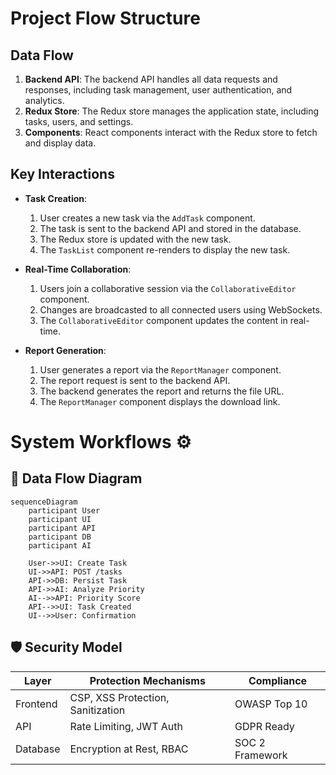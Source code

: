 # Project Flow Structure

## Data Flow
1. **Backend API**: The backend API handles all data requests and responses, including task management, user authentication, and analytics.
2. **Redux Store**: The Redux store manages the application state, including tasks, users, and settings.
3. **Components**: React components interact with the Redux store to fetch and display data.

## Key Interactions
- **Task Creation**: 
  1. User creates a new task via the `AddTask` component.
  2. The task is sent to the backend API and stored in the database.
  3. The Redux store is updated with the new task.
  4. The `TaskList` component re-renders to display the new task.

- **Real-Time Collaboration**:
  1. Users join a collaborative session via the `CollaborativeEditor` component.
  2. Changes are broadcasted to all connected users using WebSockets.
  3. The `CollaborativeEditor` component updates the content in real-time.

- **Report Generation**:
  1. User generates a report via the `ReportManager` component.
  2. The report request is sent to the backend API.
  3. The backend generates the report and returns the file URL.
  4. The `ReportManager` component displays the download link.

# System Workflows ⚙️

## 🔄 Data Flow Diagram
```mermaid
sequenceDiagram
    participant User
    participant UI
    participant API
    participant DB
    participant AI
    
    User->>UI: Create Task
    UI->>API: POST /tasks
    API->>DB: Persist Task
    API->>AI: Analyze Priority
    AI-->>API: Priority Score
    API-->>UI: Task Created
    UI-->>User: Confirmation
```

## 🛡️ Security Model
| Layer        | Protection Mechanisms               | Compliance       |
|--------------|--------------------------------------|------------------|
| Frontend     | CSP, XSS Protection, Sanitization   | OWASP Top 10     |
| API          | Rate Limiting, JWT Auth             | GDPR Ready       |
| Database     | Encryption at Rest, RBAC            | SOC 2 Framework  |

<!-- ## Diagrams
### Data Flow Diagram
![Data Flow Diagram](../diagrams/data-flow.png)

### Component Interaction Diagram
![Component Interaction Diagram](../diagrams/component-interaction.png) -->